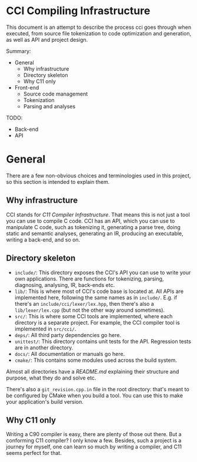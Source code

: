 # CCI Compiling Infrastructure

This document is an attempt to describe the process cci goes through
when executed, from source file tokenization to code optimization and
generation, as well as API and project design.

Summary:

+ General
  + Why infrastructure
  + Directory skeleton
  + Why C11 only
+ Front-end
  + Source code management
  + Tokenization
  + Parsing and analyses

TODO:

+ Back-end
+ API

# General

There are a few non-obvious choices and terminologies used in this
project, so this section is intended to explain them.

## Why infrastructure

CCI stands for *C11 Compiler Infrastructure*. That means this is not
just a tool you can use to compile C code. CCI has an API, which you
can use to manipulate C code, such as tokenizing it, generating a parse
tree, doing static and semantic analyses, generating an IR, producing
an executable, writing a back-end, and so on.

## Directory skeleton

+ `include/`: This directory exposes the CCI's API you can use to write
  your own applications. There are functions for tokenizing, parsing,
  diagnosing, analysing, IR, back-ends etc.
+ `lib/`: This is where most of CCI's code base is located at. All APIs
  are implemented here, following the same names as in `include/`. E.g.
  if there's an `include/cci/lexer/lex.hpp`, then there's also a
  `lib/lexer/lex.cpp` (but not the other way around sometimes).
+ `src/`: This is where some CCI tools are implemented, where each
  directory is a separate project. For example, the CCI compiler tool
  is implemented in `src/cci/`.
+ `deps/`: All third party dependencies go here.
+ `unittest/`: This directory contains unit tests for the API. Regression
  tests are in another directory.
+ `docs/`:  All documentation or manuals go here.
+ `cmake/`: This contains some modules used across the build system.

Almost all directories have a *README.md* explaining their structure
and purpose, what they do and solve etc.

There's also a `git_revision.cpp.in` file in the root directory: that's
meant to be configured by CMake when you build a tool. You can use this
to make your application's build version.

## Why C11 only

Writing a C90 compiler is easy, there are plenty of those out there.
But a conforming C11 compiler? I only know a few. Besides, such a project
is a journey for myself, one can learn so much by writing a compiler, and
C11 seems perfect for that.
